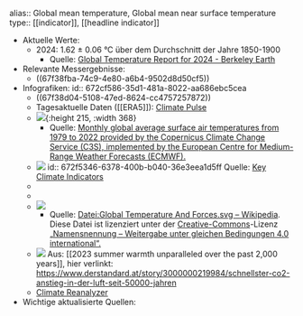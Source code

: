 alias:: Global mean temperature, Global mean near surface temperature
type:: [[indicator]], [[headline indicator]]

- Aktuelle Werte:
	- 2024: 1.62 ± 0.06 °C über dem Durchschnitt der Jahre 1850-1900
		- Quelle: [Global Temperature Report for 2024 - Berkeley Earth](https://berkeleyearth.org/global-temperature-report-for-2024/ "Global Temperature Report for 2024 - Berkeley Earth")
- Relevante Messergebnisse:
	- ((67f38fba-74c9-4e80-a6b4-9502d8d50cf5))
- Infografiken:
  id:: 672cf586-35d1-481a-8022-aa686ebc5cea
	- ((67f38d04-5108-47ed-8624-cc4757257872))
	- Tagesaktuelle Daten ([[ERA5]]): [Climate Pulse](https://pulse.climate.copernicus.eu/ "Climate Pulse")
	- ![](https://gcos.wmo.int/sites/default/files/2023-08/ezgif.com-video-to-gif_0.gif){:height 215, :width 368}
		- Quelle: [Monthly global average surface air temperatures from 1979 to 2022 provided by the Copernicus Climate Change Service (C3S), implemented by the European Centre for Medium-Range Weather Forecasts (ECMWF).](https://climate.copernicus.eu/temperature-animations)
	- ![](https://jjk-code-otter.github.io/demo-dash/Dashboard/figures/Global_temperature.svg)
	  id:: 672f5346-6378-400b-b040-36e3eea1d5ff
	  Quelle: [Key Climate Indicators](https://jjk-code-otter.github.io/demo-dash/Dashboard/dashboard.html "Key Climate Indicators")
	-
	-
	- ![](https://upload.wikimedia.org/wikipedia/commons/d/db/Global_Temperature_And_Forces.svg)
		- Quelle: [Datei:Global Temperature And Forces.svg – Wikipedia](https://de.m.wikipedia.org/wiki/Datei:Global_Temperature_And_Forces.svg). Diese Datei ist lizenziert unter der [Creative-Commons](https://en.wikipedia.org/wiki/de:Creative_Commons "w:de:Creative Commons")\-Lizenz [„Namensnennung – Weitergabe unter gleichen Bedingungen 4.0 international“.](https://creativecommons.org/licenses/by-sa/4.0/deed.de "creativecommons:by-sa/4.0/deed.de")
	- ![](https://i.ds.at/ZNGRrw/c:1341:441:fp:0.500:0.500/rs:fill:1600:0/plain/lido-images/2024/05/14/79535774-376f-4012-9f23-406282fcde43.jpeg)
	  Aus: [[2023 summer warmth unparalleled over the past 2,000 years]], hier verlinkt: https://www.derstandard.at/story/3000000219984/schnellster-co2-anstieg-in-der-luft-seit-50000-jahren
	- [Climate Reanalyzer](https://climatereanalyzer.org/clim/t2_daily/?dm_id=world "Climate Reanalyzer")
- Wichtige aktualisierte Quellen: